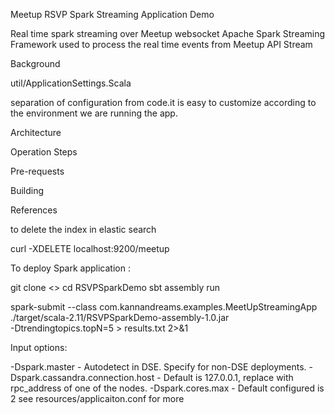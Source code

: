 Meetup RSVP Spark Streaming Application Demo

Real time spark streaming over Meetup websocket
Apache Spark Streaming Framework used to process the real time events from Meetup API Stream

Background

util/ApplicationSettings.Scala

separation of configuration from code.it is easy to customize according to the environment we are running the app.


Architecture



Operation Steps

Pre-requests

Building

References


to delete the index in elastic search

curl -XDELETE localhost:9200/meetup

To deploy Spark application :

git clone <<git url>>
cd RSVPSparkDemo
sbt assembly run

spark-submit --class com.kannandreams.examples.MeetUpStreamingApp ./target/scala-2.11/RSVPSparkDemo-assembly-1.0.jar \
-Dtrendingtopics.topN=5 > results.txt 2>&1


Input options:

-Dspark.master - Autodetect in DSE. Specify for non-DSE deployments.
-Dspark.cassandra.connection.host - Default is 127.0.0.1, replace with rpc_address of one of the nodes.
-Dspark.cores.max - Default configured is 2
see resources/applicaiton.conf for more
